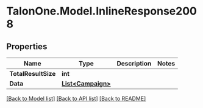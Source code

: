# TalonOne.Model.InlineResponse2008
## Properties

Name | Type | Description | Notes
------------ | ------------- | ------------- | -------------
**TotalResultSize** | **int** |  | 
**Data** | [**List&lt;Campaign&gt;**](Campaign.md) |  | 

[[Back to Model list]](../README.md#documentation-for-models) [[Back to API list]](../README.md#documentation-for-api-endpoints) [[Back to README]](../README.md)

